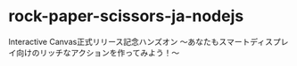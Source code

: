 # rock-paper-scissors-ja-nodejs
Interactive Canvas正式リリース記念ハンズオン 〜あなたもスマートディスプレイ向けのリッチなアクションを作ってみよう！〜
